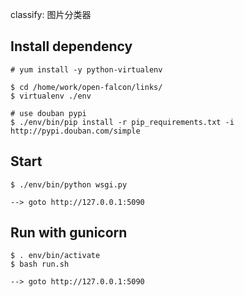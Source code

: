 classify: 图片分类器

## Install dependency

    # yum install -y python-virtualenv

    $ cd /home/work/open-falcon/links/
    $ virtualenv ./env

    # use douban pypi
    $ ./env/bin/pip install -r pip_requirements.txt -i http://pypi.douban.com/simple


## Start

    $ ./env/bin/python wsgi.py

    --> goto http://127.0.0.1:5090


## Run with gunicorn

    $ . env/bin/activate
    $ bash run.sh
    
    --> goto http://127.0.0.1:5090

